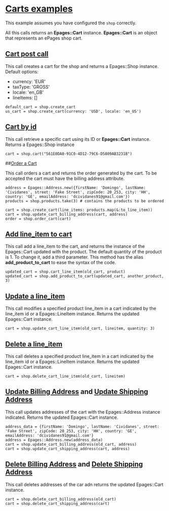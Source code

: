 # [Carts examples](https://developer.epages.com/apps/api-reference/resource-carts.html)

This example assumes you have configured the `shop` correctly.

All this calls returns an **Epages::Cart** instance.
**Epages::Cart** is an object that represents an ePages shop cart.

## [Cart post call](https://developer.epages.com/apps/api-reference/post-shops-shopid-carts.html)

This call creates a cart for the shop and returns a Epages::Shop instance.
Default options: 
 * currency: 'EUR'
 * taxType: 'GROSS'
 * locale: 'en_GB'
 * lineItems: []
 
```
default_cart = shop.create_cart
us_cart = shop.create_cart(currency: 'USD', locale: 'en_US')
```

## [Cart by id](https://developer.epages.com/apps/api-reference/get-shops-shopid-carts-cartid.html)

This call retrieve a specific cart using its ID or **Epages::Cart** instance. Returns a Epages::Shop instance
```
cart = shop.cart("561E0DA0-91C0-4D12-79C6-D5809AB3231B")
```

##[Order a Cart](https://developer.epages.com/apps/api-reference/post-shops-shopid-carts-cartid-order.html)

This call orders a cart and returns the order generated by the cart. To be accepted the cart must have the billing address attribute.
```
address = Epages::Address.new({firstName: 'Domingo', lastName: 'Cividanes', street: 'Fake Street', zipCode: 20_253, city: 'HH', country: 'GE', emailAddress: 'dcividanes91@gmail.com'})
products = shop.products.take(3) # contains the products to be ordered

cart = shop.create_cart(line_items: products.map(&:to_line_item))
cart = shop.update_cart_billing_address(cart, address)
order = shop.order_cart(cart)
```

## [Add line_item to cart](https://developer.epages.com/apps/api-reference/post-shops-shopid-carts-cartid-line-items.html)

This call add a line_item to the cart, and returns the instance of the Epages::Cart updated with the product.
The default quantity of the product is 1. To change it, add a third parameter.
This method has the alias **add_product_to_cart** to ease the syntax of the code.
```
updated_cart = shop.cart_line_item(old_cart, product)
updated_cart = shop.add_product_to_cart(updated_cart, another_product, 3)
```

## [Update a line_item](https://developer.epages.com/apps/api-reference/put-shops-shopid-carts-cartid-line-items-lineitemid.html)

This call modifies a specified product line_item in a cart indicated by the line_item id or a Epages::LineItem instance. Returns the updated Epages::Cart instance.
```
cart = shop.update_cart_line_item(old_cart, lineitem, quantity: 3)
```

## [Delete a line_item](https://developer.epages.com/apps/api-reference/delete-shops-shopid-carts-cartid-line-items-lineitemid.html)

This call deletes a specified product line_item in a cart indicated by the line_item id or a Epages::LineItem instance. Returns the updated Epages::Cart instance.
```
cart = shop.delete_cart_line_item(old_cart, lineitem)
```

## [Update Billing Address](https://developer.epages.com/apps/api-reference/put-shops-shopid-carts-cartid-billing-address.html) and [Update Shipping Address](https://developer.epages.com/apps/api-reference/put-shops-shopid-carts-cartid-shipping-address.html)

This call updates addresses of the cart with the Epages::Address instance indicated. Returns the updated Epages::Cart instance.
```
address_data = {firstName: 'Domingo', lastName: 'Cividanes', street: 'Fake Street', zipCode: 20_253, city: 'HH', country: 'GE', emailAddress: 'dcividanes91@gmail.com'}
address = Epages::Address.new(address_data)
cart = shop.update_cart_billing_address(old_cart, address)
cart = shop.update_cart_shipping_address(cart, address)
```

## [Delete Billing Address](https://developer.epages.com/apps/api-reference/delete-shops-shopid-carts-cartid-billing-address.html) and [Delete Shipping Address](https://developer.epages.com/apps/api-reference/delete-shops-shopid-carts-cartid-shipping-address.html)

This call deletes addresses of the car adn returns the updated Epages::Cart instance.
```
cart = shop.delete_cart_billing_address(old_cart)
cart = shop.delete_cart_shipping_address(cart)
```